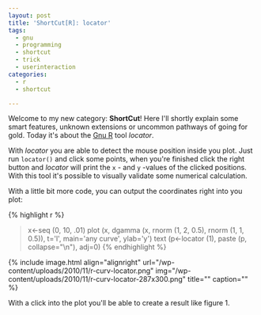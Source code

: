 ```yaml
---
layout: post
title: 'ShortCut[R]: locator'
tags:
  - gnu
  - programming
  - shortcut
  - trick
  - userinteraction
categories:
  - r
  - shortcut

---
```


Welcome to my new category: <strong>ShortCut</strong>! Here I'll shortly explain some smart features, unknown extensions or uncommon pathways of going for gold.
Today it's about the <a href="http://www.r-project.org/">Gnu R</a> tool <em>locator</em>.


With <em>locator</em> you are able to detect the mouse position inside you plot. Just run  `locator()`  and click some points, when you're finished click the right button and <em>locator</em> will print the  `x` - and  `y` -values of the clicked positions.
With this tool it's possible to visually validate some numerical calculation.

With a little bit more code, you can output the coordinates right into you plot:



{% highlight r %}
> x<-seq (0, 10, .01)
> plot (x, dgamma (x, rnorm (1, 2, 0.5), rnorm (1, 1, 0.5)), t='l', main='any curve', ylab='y')
> text (p<-locator (1), paste (p, collapse="\\n"), adj=0)
{% endhighlight %}



{% include image.html align="alignright" url="/wp-content/uploads/2010/11/r-curv-locator.png" img="/wp-content/uploads/2010/11/r-curv-locator-287x300.png" title="" caption="" %}

With a click into the plot you'll be able to create a result like figure 1.
